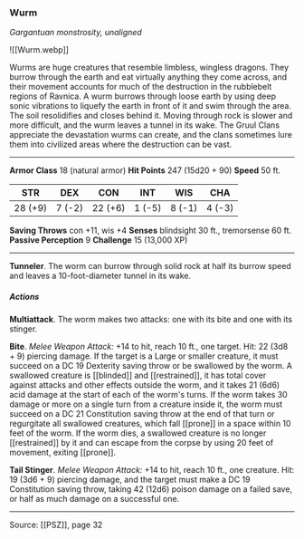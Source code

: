 ### Wurm
_Gargantuan monstrosity, unaligned_

![[Wurm.webp]]

Wurms are huge creatures that resemble limbless, wingless dragons. They burrow through the earth and eat virtually anything they come across, and their movement accounts for much of the destruction in the rubblebelt regions of Ravnica. A wurm burrows through loose earth by using deep sonic vibrations to liquefy the earth in front of it and swim through the area. The soil resolidifies and closes behind it. Moving through rock is slower and more difficult, and the wurm leaves a tunnel in its wake. The Gruul Clans appreciate the devastation wurms can create, and the clans sometimes lure them into civilized areas where the destruction can be vast.






---

**Armor Class** 18 (natural armor)
**Hit Points** 247 (15d20 + 90)
**Speed** 50 ft.

| STR     | DEX     | CON     | INT     | WIS     | CHA     |
|---------|---------|---------|---------|---------|---------|
| 28 (+9) | 7 (-2) | 22 (+6) | 1 (-5) | 8 (-1) | 4 (-3) |

**Saving Throws** con +11, wis +4
**Senses** blindsight 30 ft., tremorsense 60 ft.
**Passive Perception** 9
**Challenge** 15 (13,000 XP)

---

**Tunneler**. The worm can burrow through solid rock at half its burrow speed and leaves a 10-foot-diameter tunnel in its wake.

##### Actions
**Multiattack**. The worm makes two attacks: one with its bite and one with its stinger.

**Bite**. _Melee Weapon Attack:_ +14 to hit, reach 10 ft., one target. Hit: 22 (3d8 + 9) piercing damage. If the target is a Large or smaller creature, it must succeed on a DC 19 Dexterity saving throw or be swallowed by the worm. A swallowed creature is [[blinded]] and [[restrained]], it has total cover against attacks and other effects outside the worm, and it takes 21 (6d6) acid damage at the start of each of the worm's turns. If the worm takes 30 damage or more on a single turn from a creature inside it, the worm must succeed on a DC 21 Constitution saving throw at the end of that turn or regurgitate all swallowed creatures, which fall [[prone]] in a space within 10 feet of the worm. If the worm dies, a swallowed creature is no longer [[restrained]] by it and can escape from the corpse by using 20 feet of movement, exiting [[prone]].

**Tail Stinger**. _Melee Weapon Attack:_ +14 to hit, reach 10 ft., one creature. Hit: 19 (3d6 + 9) piercing damage, and the target must make a DC 19 Constitution saving throw, taking 42 (12d6) poison damage on a failed save, or half as much damage on a successful one.


---

Source: [[PSZ]], page 32